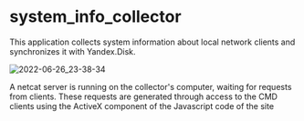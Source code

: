 # system_info_collector

This application collects system information about local network clients and synchronizes it with Yandex.Disk. 

![2022-06-26_23-38-34](https://user-images.githubusercontent.com/56280697/175832959-2db1c463-ef45-4e36-99b4-168ca62a8329.png)

A netcat server is running on the collector's computer, waiting for requests from clients. These requests are generated through access to the CMD clients using the ActiveX component of the Javascript code of the site
